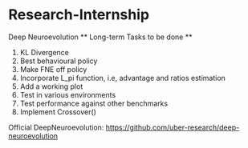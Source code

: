 # Research-Internship
Deep Neuroevolution
** Long-term Tasks to be done **
1. KL Divergence
2. Best behavioural policy
3. Make FNE off policy
4. Incorporate L_pi function, i.e, advantage and ratios estimation
5. Add a working plot
6. Test in various environments
7. Test performance against other benchmarks
8. Implement Crossover()
 
 Official DeepNeuroevolution: https://github.com/uber-research/deep-neuroevolution
